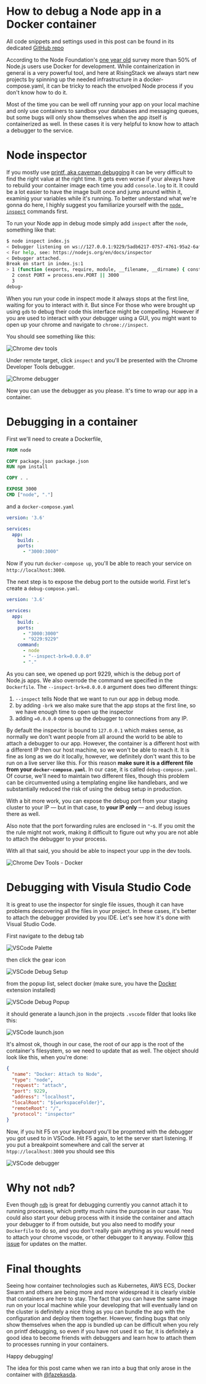 # How to debug a Node app in a Docker container

All code snippets and settings used in this post can be found in its dedicated [GitHub repo](https://github.com/RisingStack/debug-node-docker)

According to the Node Foundation's [one year old](https://hackernoon.com/node-js-emerging-as-the-universal-development-framework-for-a-diversity-of-applications-c2e788290f5f) survey more than 50% of Node.js users use Docker for development. While containerization in general is a very powerful tool, and here at RisingStack we always start new projects by spinning up the needed infrastructure in a docker-compose.yaml, it can be tricky to reach the envolped Node process if you don't know how to do it. 

Most of the time you can be well off running your app on your local machine and only use containers to sandbox your databases and messaging queues, but some bugs will only show themselves when the app itself is containerized as well. In these cases it is very helpful to know how to attach a debugger to the service.

# Node inspector

If you mostly use [printf, aka caveman debugging](https://stackoverflow.com/questions/189562/what-is-the-proper-name-for-doing-debugging-by-adding-print-statements) it can be very difficult to find the right value at the right time. It gets even worse if your always have to rebuild your container image each time you add `console.log` to it. It could be a lot easier to have the image built once and jump around within it, examinig your variables while it's running. To better understand what we're gonna do here, I highly suggest you familiarize yourself with the [`node inspect`](https://nodejs.org/en/docs/guides/debugging-getting-started/#command-line-options) commands first. 

To run your Node app in debug mode simply add `inspect` after the `node`, something like that:

```bash
$ node inspect index.js
< Debugger listening on ws://127.0.0.1:9229/5adb6217-0757-4761-95a2-6af0955d7d25
< For help, see: https://nodejs.org/en/docs/inspector
< Debugger attached.
Break on start in index.js:1
> 1 (function (exports, require, module, __filename, __dirname) { const http = require('http')
  2 const PORT = process.env.PORT || 3000
  3 
debug> 
```

When you run your code in inspect mode it always stops at the first line, waiting for you to interact with it. But since For those who were brought up using `gdb` to debug their code this interface might be compelling. However if you are used to interact with your debugger using a GUI, you might want to open up your chrome and navigate to `chrome://inspect`.

You should see something like this:

![Chrome dev tools](img/chrome-inspector.png)

Under remote target, click `inspect` and you'll be presented with the Chrome Developer Tools debugger.

![Chrome debugger](img/chrome-debugger.png)

Now you can use the debugger as you please. It's time to wrap our app in a container.

# Debugging in a container

First we'll need to create a Dockerfile,

```Dockerfile
FROM node

COPY package.json package.json  
RUN npm install

COPY . .  

EXPOSE 3000
CMD ["node", "."]
```

and a `docker-compose.yaml`

```yaml
version: '3.6'

services:
  app: 
    build: .
    ports:
      - "3000:3000" 

```

Now if you run `docker-compose up`, you'll be able to reach your service on `http://localhost:3000`.

The next step is to expose the debug port to the outside world. First let's create a `debug-compose.yaml`.

```yaml
version: '3.6'

services:
  app: 
    build: .
    ports:
      - "3000:3000" 
      - "9229:9229"
    command:
      - node
      - "--inspect-brk=0.0.0.0"
      - "." 
```

As you can see, we opened up port 9229, which is the debug port of Node.js apps. We also overrode the command we specified in the `Dockerfile`. The `--inspect-brk=0.0.0.0` argument does two different things:

1. `--inspect` tells Node that we want to run our app in debug mode.
2. by adding `-brk` we also make sure that the app stops at the first line, so we have enough time to open up the inspector
3. adding `=0.0.0.0` opens up the debugger to connections from any IP.

By default the inspector is bound to `127.0.0.1` which makes sense, as normally we don't want people from all around the world to be able to attach a debugger to our app. However, the container is a different host with a different IP then our host machine, so we won't be able to reach it. It is fine as long as we do it locally, however, we definitely don't want this to be run on a live server like this. For this reason **make sure it is a different file from your `docker-compose.yaml`**. In our case, it is called `debug-compose.yaml`. Of course, we'll need to maintain two different files, though this problem can be circumvented using a templating engine like handlebars, and we substantially reduced the risk of using the debug setup in production.

With a bit more work, you can expose the debug port from your staging cluster to your IP — but in that case, to **your IP only** — and debug issues there as well.

Also note that the port forwarding rules are enclosed in `"`-s. If you omit the the rule might not work, making it difficult to figure out why you are not able to attach the debugger to your process.

With all that said, you should be able to inspect your upp in the dev tools.

![Chrome Dev Tools - Docker](img/devtools-docker.png)

# Debugging with Visula Studio Code

It is great to use the inspector for single file issues, though it can have problems descovering all the files in your project. In these cases, it's better to attach the debugger provided by you IDE. Let's see how it's done with Visual Studio Code.

First navigate to the debug tab

![VSCode Palette](img/vscode-palette.png)  

then click the gear icon

![VSCode Debug Setup](img/debugger-setup.png)

from the popup list, select docker (make sure, you have the [Docker](https://marketplace.visualstudio.com/items?itemName=PeterJausovec.vscode-docker) extension installed)

![VSCode Debug Popup](img/vscode-debuge-popup.png)

it should generate a launch.json in the projects `.vscode` filder that looks like this:

![VSCode launch.json](img/launchjson.png)

It's almost ok, though in our case, the root of our app is the root of the container's filesystem, so we need to update that as well. The object should look like this, when you're done:

```json
{
  "name": "Docker: Attach to Node",
  "type": "node",
  "request": "attach",
  "port": 9229,
  "address": "localhost",
  "localRoot": "${workspaceFolder}",
  "remoteRoot": "/",
  "protocol": "inspector"
}
```

Now, if you hit F5 on your keyboard you'll be propmted with the debugger you got used to in VSCode. Hit F5 again, to let the server start listening. If you put a breakpoint somewhere and call the server at `htpp://localhost:3000` you should see this

![VSCode debugger](img/vscode-debugger.png)

# Why not `ndb`?

Even though [`ndb`](https://github.com/GoogleChromeLabs/ndb/) is great for debugging currently you cannot attach it to running processes, which pretty much ruins the purpose in our case. You could also start your debug process with it inside the container and attach your debugger to if from outside, but you also need to modify your `Dockerfile` to do so, and you don't really gain anything as you would need to attach your chrome vscode, or other debugger to it anyway. Follow [this issue](https://github.com/GoogleChromeLabs/ndb/issues/60) for updates on the matter.

# Final thoughts

Seeing how container technologies such as Kubernetes, AWS ECS, Docker Swarm and others are being more and more widespread it is clearly visible that containers are here to stay. The fact that you can have the same image run on your local machine while your developing that will eventually land on the cluster is definitely a nice thing as you can bundle the app with the configuration and deploy them together. However, finding bugs that only show themselves when the app is bundled up can be difficult when you rely on printf debugging, so even if you have not used it so far, it is definitely a good idea to become friends with debuggers and learn how to attach them to processes running in your containers. 

Happy debugging!

The idea for this post came when we ran into a bug that only arose in the container with [@fazekasda](https://github.com/fazekasda). 
